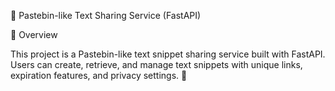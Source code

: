 📌 Pastebin-like Text Sharing Service (FastAPI)







📖 Overview

This project is a Pastebin-like text snippet sharing service built with FastAPI. Users can create, retrieve, and manage text snippets with unique links, expiration features, and privacy settings. 🚀